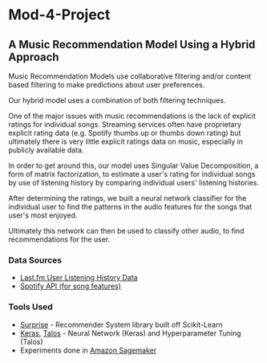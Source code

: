 # Mod-4-Project

## A Music Recommendation Model Using a Hybrid Approach
Music Recommendation Models use collaborative filtering and/or content based filtering to make predictions about user preferences.

Our hybrid model uses a combination of both filtering techniques. 

One of the major issues with music recommendations is the lack of explicit ratings for individual songs. Streaming services often have proprietary explicit rating data (e.g. Spotify thumbs up or thumbs down rating) but ultimately there is very little explicit ratings data on music, especially in publicly available data.

In order to get around this, our model uses Singular Value Decomposition, a form of matrix factorization, to estimate a user's rating for individual songs by use of listening history by comparing individual users' listening histories.

After determining the ratings, we built a neural network classifier for the individual user to find the patterns in the audio features for the songs that user's most enjoyed.

Ultimately this network can then be used to classify other audio, to find recommendations for the user.

### Data Sources
* [Last.fm User Listening History Data](https://www.dtic.upf.edu/~ocelma/MusicRecommendationDataset/lastfm-1K.html)
* [Spotify API (for song features)](https://developer.spotify.com/documentation/web-api/reference/tracks/get-audio-features/)

### Tools Used
* [Surprise](http://surpriselib.com/) - Recommender System library built off Scikit-Learn
* [Keras](https://keras.io/), [Talos](https://github.com/autonomio/talos) - Neural Network (Keras) and Hyperparameter Tuning (Talos)
* Experiments done in [Amazon Sagemaker](https://aws.amazon.com/sagemaker/)

